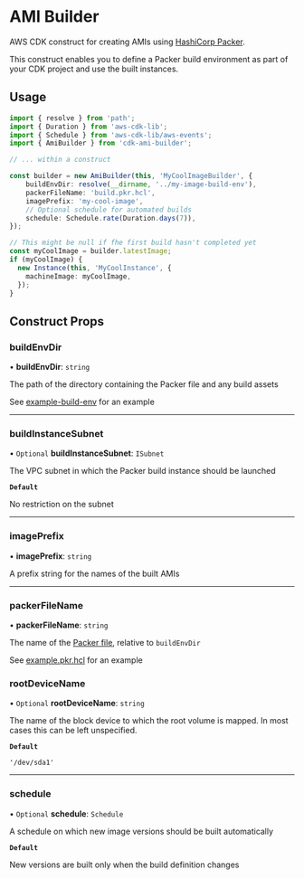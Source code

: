 # AMI Builder

AWS CDK construct for creating AMIs using
[HashiCorp Packer](https://developer.hashicorp.com/packer/docs).

This construct enables you to define a Packer build environment
as part of your CDK project and use the built instances.

## Usage

```ts
import { resolve } from 'path';
import { Duration } from 'aws-cdk-lib';
import { Schedule } from 'aws-cdk-lib/aws-events';
import { AmiBuilder } from 'cdk-ami-builder';

// ... within a construct

const builder = new AmiBuilder(this, 'MyCoolImageBuilder', {
    buildEnvDir: resolve(__dirname, '../my-image-build-env'),
    packerFileName: 'build.pkr.hcl',
    imagePrefix: 'my-cool-image',
    // Optional schedule for automated builds
    schedule: Schedule.rate(Duration.days(7)),
});

// This might be null if fhe first build hasn't completed yet
const myCoolImage = builder.latestImage;
if (myCoolImage) {
  new Instance(this, 'MyCoolInstance', {
    machineImage: myCoolImage,
  });
}

```

## Construct Props

### buildEnvDir

• **buildEnvDir**: `string`

The path of the directory containing the Packer file
and any build assets

See [example-build-env](./example-build-env/)
for an example
___

### buildInstanceSubnet

• `Optional` **buildInstanceSubnet**: `ISubnet`

The VPC subnet in which the Packer build instance should be launched

**`Default`**

No restriction on the subnet

___

### imagePrefix

• **imagePrefix**: `string`

A prefix string for the names of the built AMIs

___

### packerFileName

• **packerFileName**: `string`

The name of the [Packer file](https://developer.hashicorp.com/packer/docs/templates/hcl_templates),
relative to `buildEnvDir`

See [example.pkr.hcl](./example-build-env/example.pkr.hcl)
for an example

### rootDeviceName

• `Optional` **rootDeviceName**: `string`

The name of the block device to which the root volume is mapped.
In most cases this can be left unspecified.

**`Default`**

`'/dev/sda1'`

___

### schedule

• `Optional` **schedule**: `Schedule`

A schedule on which new image versions should be built automatically

**`Default`**

New versions are built only when the build definition changes
